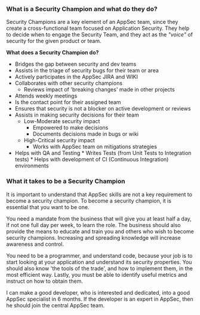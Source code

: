 ### What is a Security Champion and what do they do?

Security Champions are a key element of an AppSec team, since they create a cross-functional team focused on Application Security. They help to decide when to engage the Security Team, and they act as the _"voice"_ of security for the given product or team.

**What does a Security Champion do?**

  *  Bridges the gap between security and dev teams
  *  Assists in the triage of security bugs for their team or area
  *  Actively participates in the AppSec JIRA and WIKI
  *  Collaborates with other security champions
     *  Reviews impact of 'breaking changes' made in other projects
  *  Attends weekly meetings
  *  Is the contact point for their assigned team
  *  Ensures that security is not a blocker on active development or reviews
  *  Assists in making security decisions for their team
     *  Low-Moderate security impact
        *  Empowered to make decisions
        *  Documents decisions made in bugs or wiki
     *  High-Critical security impact
        *  Works with AppSec team on mitigations strategies
  *  Helps with QA and Testing
    *  Writes Tests (from Unit Tests to Integration tests)
    *  Helps with development of CI (Continuous Integration) environments
    
### What it takes to be a Security Champion

It is important to understand that AppSec skills are not a key requirement to become a security champion. To become a security champion, it is essential that you want to be one.

You need a mandate from the business that will give you at least half a day, if not one full day per week, to learn the role. The business should also provide the means to educate and train you and others who wish to become security champions. Increasing and spreading knowledge will increase awareness and control.

You need to be a programmer, and understand code, because your job is to start looking at your application and understand its security properties. You should also know 'the tools of the trade', and how to implement them, in the most efficient way. Lastly, you must be able to identify useful metrics and instruct on how to obtain them.

I can make a good developer, who is interested and dedicated, into a good AppSec specialist in 6 months. If the developer is an expert in AppSec, then he should join the central AppSec team.
